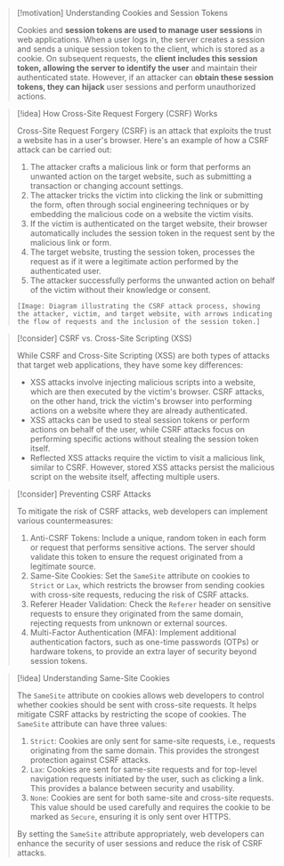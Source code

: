 > [!motivation] Understanding Cookies and Session Tokens
> 
> Cookies and **session tokens are used to manage user sessions** in web applications. When a user logs in, the server creates a session and sends a unique session token to the client, which is stored as a cookie. On subsequent requests, the **client includes this session token, allowing the server to identify the user** and maintain their authenticated state. However, if an attacker can **obtain these session tokens, they can hijack** user sessions and perform unauthorized actions.

> [!idea] How Cross-Site Request Forgery (CSRF) Works
> 
> Cross-Site Request Forgery (CSRF) is an attack that exploits the trust a website has in a user's browser. Here's an example of how a CSRF attack can be carried out:
> 
> 1. The attacker crafts a malicious link or form that performs an unwanted action on the target website, such as submitting a transaction or changing account settings.
> 2. The attacker tricks the victim into clicking the link or submitting the form, often through social engineering techniques or by embedding the malicious code on a website the victim visits.
> 3. If the victim is authenticated on the target website, their browser automatically includes the session token in the request sent by the malicious link or form.
> 4. The target website, trusting the session token, processes the request as if it were a legitimate action performed by the authenticated user.
> 5. The attacker successfully performs the unwanted action on behalf of the victim without their knowledge or consent.
> 
> ```
> [Image: Diagram illustrating the CSRF attack process, showing the attacker, victim, and target website, with arrows indicating the flow of requests and the inclusion of the session token.]
> ```

> [!consider] CSRF vs. Cross-Site Scripting (XSS)
> 
> While CSRF and Cross-Site Scripting (XSS) are both types of attacks that target web applications, they have some key differences:
> 
> - XSS attacks involve injecting malicious scripts into a website, which are then executed by the victim's browser. CSRF attacks, on the other hand, trick the victim's browser into performing actions on a website where they are already authenticated.
> - XSS attacks can be used to steal session tokens or perform actions on behalf of the user, while CSRF attacks focus on performing specific actions without stealing the session token itself.
> - Reflected XSS attacks require the victim to visit a malicious link, similar to CSRF. However, stored XSS attacks persist the malicious script on the website itself, affecting multiple users.

> [!consider] Preventing CSRF Attacks
> 
> To mitigate the risk of CSRF attacks, web developers can implement various countermeasures:
> 
> 1. Anti-CSRF Tokens: Include a unique, random token in each form or request that performs sensitive actions. The server should validate this token to ensure the request originated from a legitimate source.
> 2. Same-Site Cookies: Set the `SameSite` attribute on cookies to `Strict` or `Lax`, which restricts the browser from sending cookies with cross-site requests, reducing the risk of CSRF attacks.
> 3. Referer Header Validation: Check the `Referer` header on sensitive requests to ensure they originated from the same domain, rejecting requests from unknown or external sources.
> 4. Multi-Factor Authentication (MFA): Implement additional authentication factors, such as one-time passwords (OTPs) or hardware tokens, to provide an extra layer of security beyond session tokens.

> [!idea] Understanding Same-Site Cookies
> 
> The `SameSite` attribute on cookies allows web developers to control whether cookies should be sent with cross-site requests. It helps mitigate CSRF attacks by restricting the scope of cookies. The `SameSite` attribute can have three values:
> 
> 1. `Strict`: Cookies are only sent for same-site requests, i.e., requests originating from the same domain. This provides the strongest protection against CSRF attacks.
> 2. `Lax`: Cookies are sent for same-site requests and for top-level navigation requests initiated by the user, such as clicking a link. This provides a balance between security and usability.
> 3. `None`: Cookies are sent for both same-site and cross-site requests. This value should be used carefully and requires the cookie to be marked as `Secure`, ensuring it is only sent over HTTPS.
> 
> By setting the `SameSite` attribute appropriately, web developers can enhance the security of user sessions and reduce the risk of CSRF attacks.